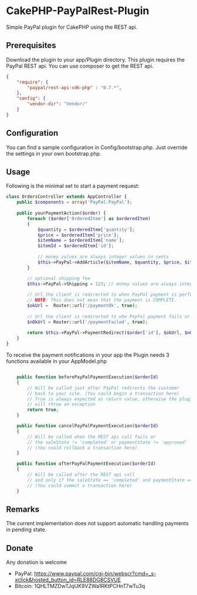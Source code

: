 CakePHP-PayPalRest-Plugin
=========================

Simple PayPal plugin for CakePHP using the REST api.

Prerequisites
-------------
Download the plugin to your app/Plugin directory. This plugin requires the PayPal REST api.
You can use composer to get the REST api.

```json
{
    "require": {
        "paypal/rest-api-sdk-php" : "0.7.*",
    },
    "config": {
        "vendor-dir": "Vendor/"
    }
}
```

Configuration
-------------

You can find a sample configuration in Config/bootstrap.php. Just override the settings in your own bootstrap.php.

Usage
-----

Following is the minimal set to start a payment request:

```php
class OrdersController extends AppController {
    public $components = array('PayPal.PayPal');
    
    public yourPaymentAction($order) {
        foreach ($order['OrderedItem'] as $orderedItem)
        {
            $quantity = $orderedItem['quantity'];
            $price = $orderedItem['price'];
            $itemName = $orderedItem['name'];
            $itemId = $orderedItem['id'];
            
            // money values are always integer values in cents
            $this->PayPal->AddArticle($itemName, $quantity, $price, $itemId); 
        }

        // optional shipping fee
        $this->PayPal->Shipping = 123; // money values are always integer values in cents
        
        // Url the client is redirected to when PayPal payment is performed successfully
        // NOTE: This does not mean that the payment is COMPLETE.
        $okUrl =  Router::url('/paymentOk', true);
        
        // Url the client is redirected to whe PayPal payment fails or was cancelled
        $nOkUrl = Router::url('/paymentFailed', true);
        
        return $this->PayPal->PaymentRedirect($order['id'], $okUrl, $nOkUrl);    
    }
}
```

To receive the payment notifications in your app the Plugin needs 3 functions available in your AppModel.php
```php

    public function beforePayPalPaymentExecution($orderId)
    {
        // Will be called just after PayPal redirects the customer
        // back to your site. (You could begin a transaction here)
        // True is always expected as return value, otherwise the plugin
        // will throw an exception
        return true; 
    }

    public function cancelPayPalPaymentExecution($orderId)
    {
        // Will be called when the REST api call fails or
        // the saleState != 'completed' or paymentState != 'approved'
        // (You could rollback a transaction here)
    }

    public function afterPayPalPaymentExecution($orderId)
    {
        // Will be called after the REST api call
        // and only if the saleState == 'completed' and paymentState == 'approved'
        // (You could commit a transaction here)
    }

```

Remarks
-------

The current implementation does not support automatic handling payments in pending state. 

Donate
------

Any donation is welcome

* PayPal: https://www.paypal.com/cgi-bin/webscr?cmd=_s-xclick&hosted_button_id=RLE88DG8CSVUE
* Bitcoin: 1QHLTMZDwTJqUK9VZWa1RKtPCHnT7wTu3q
